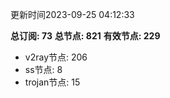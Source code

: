 更新时间2023-09-25 04:12:33

**总订阅: 73**
**总节点: 821**
**有效节点: 229**
- v2ray节点: 206
- ss节点: 8
- trojan节点: 15
